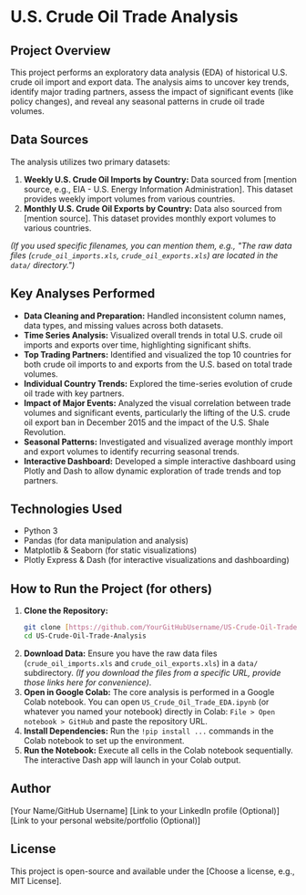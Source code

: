 # U.S. Crude Oil Trade Analysis

## Project Overview
This project performs an exploratory data analysis (EDA) of historical U.S. crude oil import and export data. The analysis aims to uncover key trends, identify major trading partners, assess the impact of significant events (like policy changes), and reveal any seasonal patterns in crude oil trade volumes.

## Data Sources
The analysis utilizes two primary datasets:
1.  **Weekly U.S. Crude Oil Imports by Country:** Data sourced from [mention source, e.g., EIA - U.S. Energy Information Administration]. This dataset provides weekly import volumes from various countries.
2.  **Monthly U.S. Crude Oil Exports by Country:** Data also sourced from [mention source]. This dataset provides monthly export volumes to various countries.

*(If you used specific filenames, you can mention them, e.g., "The raw data files (`crude_oil_imports.xls`, `crude_oil_exports.xls`) are located in the `data/` directory.")*

## Key Analyses Performed

* **Data Cleaning and Preparation:** Handled inconsistent column names, data types, and missing values across both datasets.
* **Time Series Analysis:** Visualized overall trends in total U.S. crude oil imports and exports over time, highlighting significant shifts.
* **Top Trading Partners:** Identified and visualized the top 10 countries for both crude oil imports to and exports from the U.S. based on total trade volumes.
* **Individual Country Trends:** Explored the time-series evolution of crude oil trade with key partners.
* **Impact of Major Events:** Analyzed the visual correlation between trade volumes and significant events, particularly the lifting of the U.S. crude oil export ban in December 2015 and the impact of the U.S. Shale Revolution.
* **Seasonal Patterns:** Investigated and visualized average monthly import and export volumes to identify recurring seasonal trends.
* **Interactive Dashboard:** Developed a simple interactive dashboard using Plotly and Dash to allow dynamic exploration of trade trends and top partners.

## Technologies Used

* Python 3
* Pandas (for data manipulation and analysis)
* Matplotlib & Seaborn (for static visualizations)
* Plotly Express & Dash (for interactive visualizations and dashboarding)

## How to Run the Project (for others)

1.  **Clone the Repository:**
    ```bash
    git clone [https://github.com/YourGitHubUsername/US-Crude-Oil-Trade-Analysis.git](https://github.com/YourGitHubUsername/US-Crude-Oil-Trade-Analysis.git)
    cd US-Crude-Oil-Trade-Analysis
    ```
2.  **Download Data:** Ensure you have the raw data files (`crude_oil_imports.xls` and `crude_oil_exports.xls`) in a `data/` subdirectory. *(If you download the files from a specific URL, provide those links here for convenience)*.
3.  **Open in Google Colab:** The core analysis is performed in a Google Colab notebook. You can open `US_Crude_Oil_Trade_EDA.ipynb` (or whatever you named your notebook) directly in Colab: `File > Open notebook > GitHub` and paste the repository URL.
4.  **Install Dependencies:** Run the `!pip install ...` commands in the Colab notebook to set up the environment.
5.  **Run the Notebook:** Execute all cells in the Colab notebook sequentially. The interactive Dash app will launch in your Colab output.

## Author
[Your Name/GitHub Username]
[Link to your LinkedIn profile (Optional)]
[Link to your personal website/portfolio (Optional)]

## License
This project is open-source and available under the [Choose a license, e.g., MIT License].
